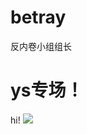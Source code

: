 # betray
反内卷小组组长
<!DOCTYPE html>
<html lang="zh-cn">
 <head>
   <meta charset="utf-8">
   <title>贵校反内卷小组内鬼头子</title>
 </head>
 <body>
   <h1>ys专场！</h1>
   <p> hi! <img src=“图\1.jpg”> </p>
 </body>
</html>
